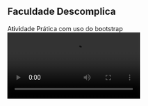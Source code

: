 <h2>Faculdade Descomplica</h2>
Atividade Prática com uso do bootstrap 
<video src="https://user-images.githubusercontent.com/94869300/167343565-5501f631-0f6d-4279-a275-b925955f6fb3.mp4"></video>




